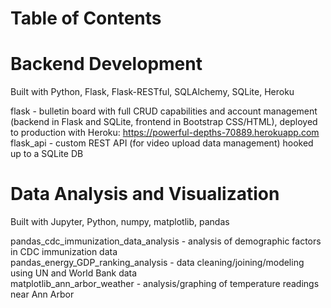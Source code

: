 # Table of Contents

# Backend Development

Built with Python, Flask, Flask-RESTful, SQLAlchemy, SQLite, Heroku

flask - bulletin board with full CRUD capabilities and account management (backend in Flask and SQLite, frontend in Bootstrap CSS/HTML), deployed to production with Heroku: https://powerful-depths-70889.herokuapp.com \
flask_api - custom REST API (for video upload data management) hooked up to a SQLite DB

# Data Analysis and Visualization

Built with Jupyter, Python, numpy, matplotlib, pandas

pandas_cdc_immunization_data_analysis - analysis of demographic factors in CDC immunization data\
pandas_energy_GDP_ranking_analysis - data cleaning/joining/modeling using UN and World Bank data\
matplotlib_ann_arbor_weather - analysis/graphing of temperature readings near Ann Arbor

